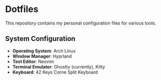 # Dotfiles

This repository contains my personal configuration files for various tools.

## System Configuration

- **Operating System**: Arch Linux
- **Window Manager**: Hyprland
- **Text Editor**: Neovim
- **Terminal Emulator**: Ghostty (currently), Kitty
- **Keyboard**: 42 Keys Corne Split Keyboard
